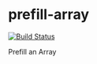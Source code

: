 # prefill-array

[![Build Status](https://travis-ci.com/neosiae/prefill-array.svg?token=6vparaXCWUN3XaBxczAx&branch=master)](https://travis-ci.com/neosiae/prefill-array)

Prefill an Array
